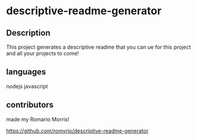 # descriptive-readme-generator

## Description 
This project generates a descriptive readme that you can ue for this project and all your projects to come!

## languages
nodejs
javascript

## contributors
made my Romario Morris!


https://github.com/romvrio/descriptive-readme-generator
